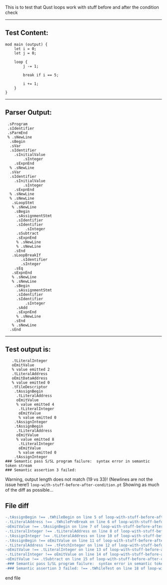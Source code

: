 This is to test that Qust loops work with stuff before and after the condition check

-------------------------


Test Content: 
-------------------------
```
mod main (output) { 
    let i = 0;
    let j = 0;

    loop {
        j -= 1;
        
        break if i == 5;

        i += 1;
    }
}
```
------------------------


Parser Output: 
-------------------------
```
 .sProgram
 .sIdentifier
 .sParmEnd
 % .sNewLine
  .sBegin
  .sVar
  .sIdentifier
    .sInitialValue
        .sInteger
    .sExpnEnd
  % .sNewLine
  .sVar
  .sIdentifier
    .sInitialValue
        .sInteger
    .sExpnEnd
  % .sNewLine
  % .sNewLine
   .sLoopStmt
   % .sNewLine
    .sBegin
     .sAssignmentStmt
     .sIdentifier
     .sIdentifier
         .sInteger
     .sSubtract
     .sExpnEnd
     % .sNewLine
     % .sNewLine
    .sEnd
   .sLoopBreakIf
       .sIdentifier
       .sInteger
    .sEq
   .sExpnEnd
   % .sNewLine
   % .sNewLine
    .sBegin
     .sAssignmentStmt
     .sIdentifier
     .sIdentifier
         .sInteger
     .sAdd
     .sExpnEnd
     % .sNewLine
    .sEnd
   % .sNewLine
  .sEnd

```
------------------------

Test output is: 
-------------------------
```
   .tLiteralInteger
   oEmitValue
   % value emitted 2
   .tLiteralAddress
   oEmitDataAddress
   % value emitted 0
   .tFileDescriptor
    .tAssignBegin
     .tLiteralAddress
     oEmitValue
     % value emitted 4
      .tLiteralInteger
      oEmitValue
      % value emitted 0
    .tAssignInteger
    .tAssignBegin
     .tLiteralAddress
     oEmitValue
     % value emitted 8
      .tLiteralInteger
      oEmitValue
      % value emitted 0
    .tAssignInteger
### Semantic pass S/SL program failure:  syntax error in semantic token stream
### Semantic assertion 3 failed: 

```


Warning, output length does not match (19 vs 33)!  (Newlines are not the issue here!) `loop-with-stuff-before-after-condition.pt`
Showing as much of the diff as possible...

File diff
-------------------------
```diff
-.tAssignBegin !== .tWhileBegin on line 5 of loop-with-stuff-before-after-condition.pt
-.tLiteralAddress !== .tWhilePreBreak on line 6 of loop-with-stuff-before-after-condition.pt
-oEmitValue !== .tAssignBegin on line 7 of loop-with-stuff-before-after-condition.pt
-.tLiteralInteger !== .tLiteralAddress on line 8 of loop-with-stuff-before-after-condition.pt
-.tAssignInteger !== .tLiteralAddress on line 10 of loop-with-stuff-before-after-condition.pt
-.tAssignBegin !== oEmitValue on line 11 of loop-with-stuff-before-after-condition.pt
-.tLiteralAddress !== .tFetchInteger on line 12 of loop-with-stuff-before-after-condition.pt
-oEmitValue !== .tLiteralInteger on line 13 of loop-with-stuff-before-after-condition.pt
-.tLiteralInteger !== oEmitValue on line 14 of loop-with-stuff-before-after-condition.pt
-oEmitValue !== .tSubtract on line 15 of loop-with-stuff-before-after-condition.pt
-### Semantic pass S/SL program failure:  syntax error in semantic token stream !== .tWhileBreakIf on line 17 of loop-with-stuff-before-after-condition.pt
-### Semantic assertion 3 failed: !== .tWhileTest on line 18 of loop-with-stuff-before-after-condition.pt

```
end file
